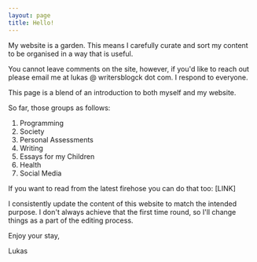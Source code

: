 ```yaml
---
layout: page
title: Hello!
---
```


My website is a garden. This means I carefully curate and sort my content to be organised in a way that is useful.

You cannot leave comments on the site, however, if you'd like to reach out please email me at lukas @ writersblogck dot com.
I respond to everyone.

This page is a blend of an introduction to both myself and my website.

So far, those groups as follows:

1. Programming
2. Society
3. Personal Assessments
4. Writing
5. Essays for my Children
6. Health
7. Social Media

If you want to read from the latest firehose you can do that too: [LINK]

I consistently update the content of this website to match the intended purpose.
I don't always achieve that the first time round, so I'll change things as a part of the editing process.

Enjoy your stay,

Lukas
